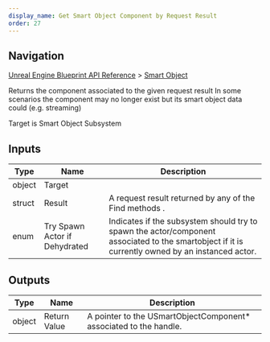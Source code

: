 ```yaml
---
display_name: Get Smart Object Component by Request Result
order: 27
---
```

## Navigation

[Unreal Engine Blueprint API Reference](https://dev.epicgames.com/documentation/en-us/unreal-engine/BlueprintAPI) > [Smart Object](https://dev.epicgames.com/documentation/en-us/unreal-engine/BlueprintAPI/SmartObject)

Returns the component associated to the given request result
In some scenarios the component may no longer exist
but its smart object data could (e.g. streaming)

Target is Smart Object Subsystem

## Inputs

| Type | Name | Description |
| --- | --- | --- |
| object | Target |  |
| struct | Result | A request result returned by any of the Find methods . |
| enum | Try Spawn Actor if Dehydrated | Indicates if the subsystem should try to spawn the actor/component associated to the smartobject if it is currently owned by an instanced actor. |

## Outputs

| Type | Name | Description |
| --- | --- | --- |
| object | Return Value | A pointer to the USmartObjectComponent\* associated to the handle. |
